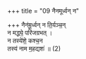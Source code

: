 +++
title = "09 नैनमूर्ध्वन् न"

+++
नैन॑मू॒र्ध्वन् न ति॒र्यञ्च॒न्  
न मद्ध्ये॒ परि॑जग्रभत् ।  
न तस्ये॑शे॒ कश्च॒न  
तस्य॑ नाम म॒हद्यशः॑ ॥ (2)